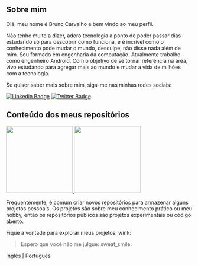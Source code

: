 ## Sobre mim

Olá, meu nome é Bruno Carvalho e bem vindo ao meu perfil.

Não tenho muito a dizer, adoro tecnologia a ponto de poder passar dias estudando só para descobrir como funciona, e é incrível como o conhecimento pode mudar o mundo, desculpe, não disse nada além de mim.
Sou formado em engenharia da computação.
Atualmente trabalho como engenheiro Android.
Com o objetivo de se tornar referência na área, vivo estudando para agregar mais ao mundo e mudar a vida de milhões com a tecnologia.

Se quiser saber mais sobre mim, siga-me nas minhas redes sociais:

[![Linkedin Badge](https://img.shields.io/badge/-Linkedin-2E2D2E?style=for-the-badge&labelColor=000000&logo=linkedin)](https://www.linkedin.com/in/brunocarvalhs/)
[![Twitter Badge](https://img.shields.io/badge/-Twitter-2E2D2E?style=for-the-badge&labelColor=000000&logo=Twitter)](https://twitter.com/brunocarvalhs/)
<!--[![Discord Badge](https://img.shields.io/badge/-Discord-2E2D2E?style=for-the-badge&labelColor=000000&logo=Discord)](mailto:brunocarvalhs@outlook.com.br)-->

## Conteúdo dos meus repositórios

<div>
  <a href="https://github.com/brunocarvalhs">
    <img height="180em" src="https://github-readme-stats.vercel.app/api/top-langs/?username=brunocarvalhs&layout=compact&theme=radical" />
    <img height="180em" src="https://github-readme-stats.vercel.app/api?username=brunocarvalhs&show_icons=true&theme=radical" />
  </a>
</div>

Frequentemente, é comum criar novos repositórios para armazenar alguns projetos pessoais. Os projetos são sobre meu conhecimento prático ou meu hobby, então os repositórios públicos são projetos experimentais ou código aberto.

Fique à vontade para explorar meus projetos: wink:

> Espero que você não me julgue: sweat_smile:

[Inglês](/README.md) | Português
